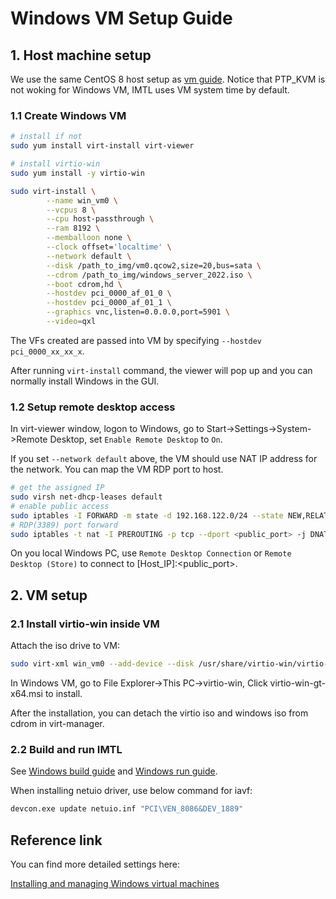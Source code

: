 # Windows VM Setup Guide

## 1. Host machine setup

We use the same CentOS 8 host setup as [vm guide](vm.md). Notice that PTP_KVM is not woking for Windows VM, IMTL uses VM system time by default.

### 1.1 Create Windows VM

```bash
# install if not
sudo yum install virt-install virt-viewer

# install virtio-win
sudo yum install -y virtio-win

sudo virt-install \
        --name win_vm0 \
        --vcpus 8 \
        --cpu host-passthrough \
        --ram 8192 \
        --memballoon none \
        --clock offset='localtime' \
        --network default \
        --disk /path_to_img/vm0.qcow2,size=20,bus=sata \
        --cdrom /path_to_img/windows_server_2022.iso \
        --boot cdrom,hd \
        --hostdev pci_0000_af_01_0 \
        --hostdev pci_0000_af_01_1 \
        --graphics vnc,listen=0.0.0.0,port=5901 \
        --video=qxl
```

The VFs created are passed into VM by specifying `--hostdev pci_0000_xx_xx_x`.

After running `virt-install` command, the viewer will pop up and you can normally install Windows in the GUI.

### 1.2 Setup remote desktop access

In virt-viewer window, logon to Windows, go to Start->Settings->System->Remote Desktop, set `Enable Remote Desktop` to `On`.

If you set `--network default` above, the VM should use NAT IP address for the network. You can map the VM RDP port to host.

```bash
# get the assigned IP
sudo virsh net-dhcp-leases default
# enable public access
sudo iptables -I FORWARD -m state -d 192.168.122.0/24 --state NEW,RELATED,ESTABLISHED -j ACCEPT
# RDP(3389) port forward
sudo iptables -t nat -I PREROUTING -p tcp --dport <public_port> -j DNAT --to $VM_IP:3389
```

On you local Windows PC, use `Remote Desktop Connection` or `Remote Desktop (Store)` to connect to [Host_IP]:<public_port>.

## 2. VM setup

### 2.1 Install virtio-win inside VM

Attach the iso drive to VM:

```bash
sudo virt-xml win_vm0 --add-device --disk /usr/share/virtio-win/virtio-win.iso,device=cdrom
```

In Windows VM, go to File Explorer->This PC->virtio-win, Click virtio-win-gt-x64.msi to install.

After the installation, you can detach the virtio iso and windows iso from cdrom in virt-manager.

### 2.2 Build and run IMTL

See [Windows build guide](build_WIN_MSYS2.md) and [Windows run guide](run_WIN.md).

When installing netuio driver, use below command for iavf:

```bash
devcon.exe update netuio.inf "PCI\VEN_8086&DEV_1889"
```

## Reference link

You can find more detailed settings here:

[Installing and managing Windows virtual machines](https://access.redhat.com/documentation/en-us/red_hat_enterprise_linux/8/html/configuring_and_managing_virtualization/installing-and-managing-windows-virtual-machines-on-rhel_configuring-and-managing-virtualization)
